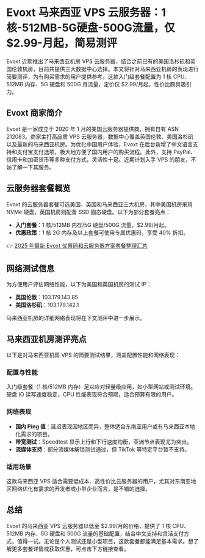 # Evoxt 马来西亚 VPS 云服务器：1核-512MB-5G硬盘-500G流量，仅 $2.99-月起，简易测评

Evoxt 近期推出了马来西亚机房 VPS 云服务器，结合之前已有的美国洛杉矶和英国伦敦机房，目前共提供三大数据中心选择。本文将针对马来西亚机房的表现进行简要测评，为有购买需求的用户提供参考。这款入门级套餐配置为 1 核 CPU、512MB 内存、5G 硬盘和 500G 月流量，定价仅 $2.99/月起，性价比颇具吸引力。

## Evoxt 商家简介

Evoxt 是一家成立于 2020 年 1 月的美国云服务器提供商，拥有自有 ASN 212083。商家主打高品质 VPS 云服务器，数据中心覆盖英国伦敦、美国洛杉矶以及最新的马来西亚机房。为优化中国用户体验，Evoxt 在后台新增了中文语言支持和支付宝支付选项，极大地方便了国内用户的购买流程。此外，支持 PayPal、信用卡和加密货币等多种支付方式，灵活性十足。近期计划入手 VPS 的朋友，不妨了解一下其服务。

## 云服务器套餐概览

Evoxt 的云服务器套餐可选美国、英国和马来西亚三大机房，其中美国机房采用 NVMe 硬盘，英国机房则配备 SSD 固态硬盘。以下为部分套餐亮点：

- **入门套餐**：1 核/512MB 内存/5G 硬盘/500G 流量，$2.99/月起。
- **优惠政策**：1 核 2G 内存及以上套餐可使用专属优惠码，享受 40% 折扣。

👉 [2025 年最新 Evoxt 优惠码和云服务器方案套餐整理汇总](https://bit.ly/evoxt)

## 网络测试信息

为方便用户评估网络性能，以下为美国和英国机房的测试 IP：

- **英国伦敦**：103.179.143.85  
- **美国洛杉矶**：103.179.142.1  

马来西亚机房的详细网络表现将在下文测评中进一步展示。

## 马来西亚机房测评亮点

以下是对马来西亚机房 VPS 的简要测试结果，涵盖配置性能和网络表现：

### 配置与性能
入门级套餐（1 核/512MB 内存）足以应对轻量级应用，如小型网站或测试环境。硬盘 IO 读写速度稳定，CPU 性能表现符合预期，适合预算有限的用户。

### 网络表现
- **国内 Ping 值**：延迟表现因地区而异，整体适合东南亚用户或有马来西亚本地化需求的项目。
- **带宽测试**：Speedtest 显示上行和下行速度均衡，亚洲节点表现尤为突出。
- **流媒体支持**：部分流媒体解锁测试通过，但 TikTok 等特定平台暂不支持。

### 适用场景
这款马来西亚 VPS 适合需要低成本、高性价比云服务器的用户，尤其对东南亚地区网络优化有需求的开发者或小型企业而言，是不错的选择。

## 总结

Evoxt 的马来西亚 VPS 云服务器以低至 $2.99/月的价格，提供了 1 核 CPU、512MB 内存、5G 硬盘和 500G 流量的基础配置，结合中文支持和灵活支付方式，值得一试。无论是个人测试还是小型项目，这款套餐都能满足基本需求。想了解更多套餐详情或获取优惠，可点击下方链接查看。